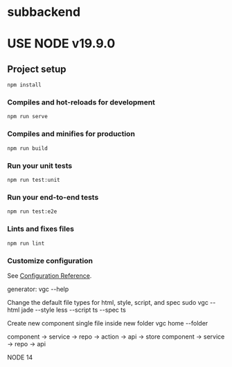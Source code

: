 # subbackend

# USE NODE v19.9.0
## Project setup
```
npm install
```

### Compiles and hot-reloads for development
```
npm run serve
```

### Compiles and minifies for production
```
npm run build
```

### Run your unit tests
```
npm run test:unit
```

### Run your end-to-end tests
```
npm run test:e2e
```

### Lints and fixes files
```
npm run lint
```

### Customize configuration
See [Configuration Reference](https://cli.vuejs.org/config/).

generator:
vgc --help

Change the default file types for html, style, script, and spec
sudo vgc --html jade --style less --script ts --spec ts

Create new component single file inside new folder
vgc home --folder


component -> service -> repo -> action -> api -> store
component -> service -> repo -> api

NODE 14
